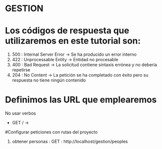 # GESTION
 
# Los códigos de respuesta que utilizaremos en este tutorial son:

1. 500 : Internal Server Error → Se ha producido un error interno
2. 422 : Unprocessable Entity → Entidad no procesable
3. 400 : Bad Request → La solicitud contiene sintaxis errónea y no debería repetirse
4. 204 : No Content → La petición se ha completado con éxito pero su respuesta no tiene ningún contenido

# Definimos las URL que emplearemos
No usar verbos

* GET / → 

#Configurar peticiones con rutas del proyecto

1. obtener personas : GET : http://localhost/gestion/peoples